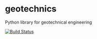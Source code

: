 # geotechnics
Python library for geotechnical engineering

[![Build Status](https://travis-ci.org/breinbaas/geotechnics.svg?branch=master)](https://travis-ci.org/breinbaas/geotechnics)
